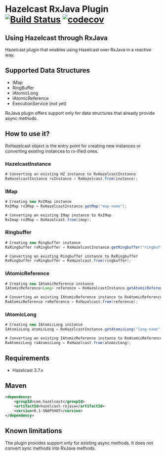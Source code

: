 # Hazelcast RxJava Plugin [![Build Status](https://secure.travis-ci.org/tombujok/hazelcast-rxjava.png)](http://travis-ci.org/tombujok/hazelcast-rxjava) [![codecov](https://codecov.io/gh/tombujok/hazelcast-rxjava/branch/master/graph/badge.svg)](https://codecov.io/gh/tombujok/hazelcast-rxjava)

## Using Hazelcast through RxJava

Hazelcast plugin that enables using Hazelcast over RxJava in a reactive way.

## Supported Data Structures

- IMap
- RingBuffer
- IAtomicLong
- IAtomicReference
- ExecutionService (not yet)

RxJava plugin offers support only for data structures that already provide async methods.


## How to use it?

RxHazelcast object is the entry point for creating new instances or converting existing instances to rx-ified ones.

### HazelcastInstance

```java
# Converting an existing HZ instance to RxHazelcastInstance
RxHazelcastInstance rxInstance = RxHazelcast.from(instance);
```

### IMap

```java
# Creating new RxIMap instance
RxIMap rxIMap = RxHazelcastInstance.getMap("map-name");
```

```java
# Converting an existing IMap instance to RxIMap
RxImap rxIMap = RxHazelcast.from(imap);
```


### Ringbuffer

```java
# Creating new Ringbuffer instance
RxRingbuffer rxRingbuffer = RxHazelcastInstance.getRingbuffer("ringbuffer-name");
```

```java
# Converting an existing Ringbuffer instance to RxRingbuffer
RxRingbuffer rxRingbuffer = RxHazelcast.from(ringbuffer);
```

### IAtomicReference

```java
# Creating new IAtomicReference instance
IAtomicReference<Long> reference = RxHazelcastInstance.getAtomicReference("reference-name");
```

```java
# Converting an existing IAtomicReference instance to RxAtomicReference
RxAtomicReference rxReference = RxHazelcast.from(reference);
```


### IAtomicLong

```java
# Creating new IAtomicLong instance
IAtomicLong atomicLong = RxHazelcastInstance.getAtomicLong("long-name");
```

```java
# Converting an existing IAtomicReference instance to RxAtomicReference
RxAtomicLong rxAtomicLong = RxHazelcast.from(atomicLong);
```


## Requirements

- Hazelcast 3.7.x

## Maven

```xml
<dependency>
    <groupId>com.hazelcast</groupId>
    <artifactId>hazelcast-rxjava</artifactId>
    <version>0.1-SNAPSHOT</version>
</dependency>
```

## Known limitations

The plugin provides support only for existing async methods. It does not convert sync methods into RxJava methods.
